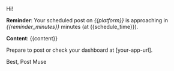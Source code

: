 Hi!

**Reminder**: Your scheduled post on *{{platform}}* is approaching in *{{reminder_minutes}}* minutes (at {{schedule_time}}).

**Content**: {{content}}

Prepare to post or check your dashboard at [your-app-url].

Best,
Post Muse
